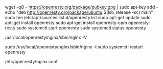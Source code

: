 
wget -qO - https://openresty.org/package/pubkey.gpg | sudo apt-key add -
echo "deb http://openresty.org/package/ubuntu $(lsb_release -sc) main" | sudo tee /etc/apt/sources.list.d/openresty.list
sudo apt-get update
sudo apt-get install openresty
sudo apt-get install openresty-opm openresty-resty
sudo systemctl start openresty
sudo systemctl status openresty

/usr/local/openresty/nginx/sbin/nginx -V

sudo /usr/local/openresty/nginx/sbin/nginx -t
sudo systemctl restart openresty

/etc/openresty/nginx.conf